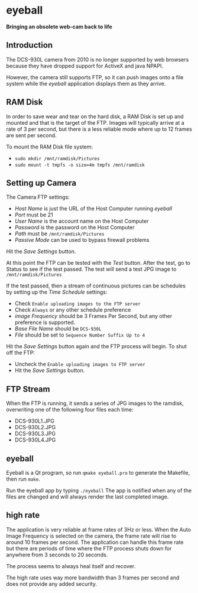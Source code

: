 # eyeball
**Bringing an obsolete web-cam back to life**

## Introduction
The DCS-930L camera from 2010 is no longer supported by web browsers because they have dropped support for ActiveX and java NPAPI.

However, the camera still supports FTP, so it can push images onto a file system while the *eyeball* application displays them as they arrive.

## RAM Disk
In order to save wear and tear on the hard disk, a RAM Disk is set up and mounted and that is the target of the FTP.  Images will typically arrive at a rate of 3 per second, but there is a less reliable mode where up to 12 frames are sent per second.

To mount the RAM Disk file system:
* `sudo mkdir /mnt/ramdisk/Pictures`
* `sudo mount -t tmpfs -o size=4m tmpfs /mnt/ramdisk`

## Setting up Camera
The Camera FTP settings:
* *Host Name* is just the URL of the Host Computer running *eyeball*
* *Port* must be 21
* *User Name* is the account name on the Host Computer
* *Password* is the password on the Host Computer
* *Path* must be `/mnt/ramdisk/Pictures`
* *Passive Mode* can be used to bypass firewall problems

Hit the *Save Settings* button.

At this point the FTP can be tested with the *Test* button.
After the test, go to Status to see if the test passed.
The test will send a test JPG image to `/mnt/ramdisk/Pictures`

If the test passed, then a stream of continuous pictures can be schedules by setting up the *Time Schedule* settings:
* Check `Enable uploading images to the FTP server`
* Check `Always` or any other schedule preference
* *image Frequency* should be 3 Frames Per Second, but any other preference is supported.
* *Base File Name* should be `DCS-930L`
* *File* should be set to `Sequence Number Suffix Up to 4`

Hit the *Save Settings* button again and the FTP process will begin.
To shut off the FTP:
* Uncheck the `Enable uploading images to FTP server`
* Hit the *Save Settings* button.

## FTP Stream
When the FTP is running, it sends a series of JPG images to the ramdisk, overwriting one of the following four files each time:
* DCS-930L1.JPG
* DCS-930L2.JPG
* DCS-930L3.JPG
* DCS-930L4.JPG

## eyeball
Eyeball is a Qt program, so run `qmake eyeball.pro` to generate the Makefile, then run `make`.

Run the eyeball app by typing `./eyeball`
The app is notified when any of the files are changed and will always render the last completed image.

## high rate
The application is very reliable at frame rates of 3Hz or less.
When the Auto Image Frequency is selected on the camera, the frame rate will rise to around 10 frames per second.  The application can handle this frame rate but there are periods of time where the FTP process shuts down for anywhere from 3 seconds to 20 seconds.

The process seems to always heal itself and recover.

The high rate uses way more bandwidth than 3 frames per second and does not provide any added security.
